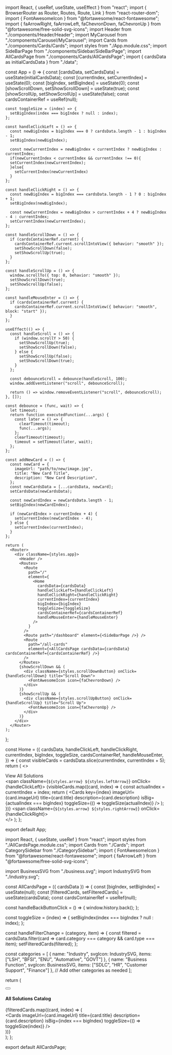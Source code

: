   
  import React, { useRef, useState, useEffect } from "react";
  import { BrowserRouter as Router, Routes, Route, Link } from "react-router-dom";
  import { FontAwesomeIcon } from "@fortawesome/react-fontawesome";
  import { faArrowRight, faArrowLeft, faChevronDown, faChevronUp } from "@fortawesome/free-solid-svg-icons";
  import Header from "./components/Header/Header";
  import MyCarousel from "./components/Carousel/MyCarousel";
  import Cards from "./components/Cards/Cards";
  import styles from "./App.module.css";
  import SideBarPage from "./components/Sidebar/SideBarPage";
  import AllCardsPage from "./components/Cards/AllCardsPage";
  import { cardsData as initialCardsData } from "./data";
  
  const App = () => {
    const [cardsData, setCardsData] = useState(initialCardsData);
    const [currentIndex, setCurrentIndex] = useState(0);
    const [bigIndex, setBigIndex] = useState(0);
    const [showScrollDown, setShowScrollDown] = useState(true);
    const [showScrollUp, setShowScrollUp] = useState(false);
    const cardsContainerRef = useRef(null);
    
  
    const toggleSize = (index) => {
      setBigIndex(index === bigIndex ? null : index);
    };
  
    const handleClickLeft = () => {
      const newBigIndex = bigIndex === 0 ? cardsData.length - 1 : bigIndex - 1;
      setBigIndex(newBigIndex);
  
      const newCurrentIndex = newBigIndex < currentIndex ? newBigIndex : currentIndex;
      if(newCurrentIndex < currentIndex && currentIndex !== 0){
      setCurrentIndex(newCurrentIndex);
      }else{
        setCurrentIndex(newCurrentIndex)
      }
    };
  
    const handleClickRight = () => {
      const newBigIndex = bigIndex === cardsData.length - 1 ? 0 : bigIndex + 1;
      setBigIndex(newBigIndex);
  
      const newCurrentIndex = newBigIndex > currentIndex + 4 ? newBigIndex - 4 : currentIndex;
      setCurrentIndex(newCurrentIndex);
    };
  
    const handleScrollDown = () => {
      if (cardsContainerRef.current) {
        cardsContainerRef.current.scrollIntoView({ behavior: "smooth" });
        setShowScrollDown(false);
        setShowScrollUp(true);
      }
    };
  
    const handleScrollUp = () => {
      window.scrollTo({ top: 0, behavior: "smooth" });
      setShowScrollDown(true);
      setShowScrollUp(false);
    };
  
    const handleMouseEnter = () => {
      if (cardsContainerRef.current) {
        cardsContainerRef.current.scrollIntoView({ behavior: "smooth", block: "start" });
      }
    };
  
    useEffect(() => {
      const handleScroll = () => {
        if (window.scrollY > 50) {
          setShowScrollUp(true);
          setShowScrollDown(false);
        } else {
          setShowScrollUp(false);
          setShowScrollDown(true);
        }
      };
  
      const debounceScroll = debounce(handleScroll, 100);
      window.addEventListener("scroll", debounceScroll);
  
      return () => window.removeEventListener("scroll", debounceScroll);
    }, []);
  
    const debounce = (func, wait) => {
      let timeout;
      return function executedFunction(...args) {
        const later = () => {
          clearTimeout(timeout);
          func(...args);
        };
        clearTimeout(timeout);
        timeout = setTimeout(later, wait);
      };
    };
  
    const addNewCard = () => {
      const newCard = {
        imageUrl: "path/to/new/image.jpg",
        title: "New Card Title",
        description: "New Card Description",
      };
      const newCardsData = [...cardsData, newCard];
      setCardsData(newCardsData);
  
      const newCardIndex = newCardsData.length - 1;
      setBigIndex(newCardIndex);
  
      if (newCardIndex > currentIndex + 4) {
        setCurrentIndex(newCardIndex - 4);
      } else {
        setCurrentIndex(currentIndex);
      }
    };
  
    return (
      <Router>
        <div className={styles.app}>
          <Header />
          <Routes>
            <Route
              path="/"
              element={
                <Home
                  cardsData={cardsData}
                  handleClickLeft={handleClickLeft}
                  handleClickRight={handleClickRight}
                  currentIndex={currentIndex}
                  bigIndex={bigIndex}
                  toggleSize={toggleSize}
                  cardsContainerRef={cardsContainerRef}
                  handleMouseEnter={handleMouseEnter}
                />
              }
            />
            <Route path="/dashboard" element={<SideBarPage />} />
            <Route
              path="/all-cards"
              element={<AllCardsPage cardsData={cardsData} cardsContainerRef={cardsContainerRef} />}
            />
          </Routes>
          {showScrollDown && (
            <div className={styles.scrollDownButton} onClick={handleScrollDown} title="Scroll Down">
              <FontAwesomeIcon icon={faChevronDown} />
            </div>
          )}
          {showScrollUp && (
            <div className={styles.scrollUpButton} onClick={handleScrollUp} title="Scroll Up">
              <FontAwesomeIcon icon={faChevronUp} />
            </div>
          )}
        </div>
      </Router>
    );
  };
  
  const Home = ({
    cardsData,
    handleClickLeft,
    handleClickRight,
    currentIndex,
    bigIndex,
    toggleSize,
    cardsContainerRef,
    handleMouseEnter,
  }) => {
    const visibleCards = cardsData.slice(currentIndex, currentIndex + 5);
    return (
      <>
        <MyCarousel />
        <div
          className={styles.cardsContainer}
          ref={cardsContainerRef}
          onMouseEnter={handleMouseEnter}
        >
          <div className={styles.viewAllContainer}>
            <Link to="/all-cards" className={styles.viewAllButton}>
              View All Solutions <FontAwesomeIcon icon={faArrowRight} className={styles.icon} />
            </Link>
          </div>
          <span className={`${styles.arrow} ${styles.leftArrow}`} onClick={handleClickLeft}>
            <FontAwesomeIcon icon={faArrowLeft} title="Previous" />
          </span>
          {visibleCards.map((card, index) => {
            const actualIndex = currentIndex + index;
            return (
              <Cards
                key={index}
                imageUrl={card.imageUrl}
                title={card.title}
                description={card.description}
                isBig={actualIndex === bigIndex}
                toggleSize={() => toggleSize(actualIndex)}
              />
            );
          })}
          <span className={`${styles.arrow} ${styles.rightArrow}`} onClick={handleClickRight}>
            <FontAwesomeIcon icon={faArrowRight} title="Next" />
          </span>
        </div>
      </>
    );
  };
  
  export default App;



import React, { useState, useRef } from "react";
import styles from "./AllCardsPage.module.css";
import Cards from "./Cards";
import CategorySidebar from "./CategorySidebar";
import { FontAwesomeIcon } from "@fortawesome/react-fontawesome";
import { faArrowLeft } from "@fortawesome/free-solid-svg-icons";

import BusinessSVG from "./business.svg";
import IndustrySVG from "./industry.svg";

const AllCardsPage = ({ cardsData }) => {
  const [bigIndex, setBigIndex] = useState(null);
  const [filteredCards, setFilteredCards] = useState(cardsData);
  const cardsContainerRef = useRef(null);

  const handleBackButtonClick = () => {
    window.history.back();
  };

  const toggleSize = (index) => {
    setBigIndex(index === bigIndex ? null : index);
  };

  const handleFilterChange = (category, item) => {
    const filtered = cardsData.filter(card => card.category === category && card.type === item);
    setFilteredCards(filtered);
  };

  const categories = [
    {
      name: "Industry",
      svgIcon: IndustrySVG,
      items: ["LSH", "BFSI", "ENU", "Automative", "GOVT"]
    },
    {
      name: "Business Function",
      svgIcon: BusinessSVG,
      items: ["SDLC", "HR", "Customer Support", "Finance"]
    },
    // Add other categories as needed
  ];

  return (
    <div className={styles.allCardsPage}>
      <CategorySidebar categories={categories} onFilterChange={handleFilterChange} />
      <button onClick={handleBackButtonClick} className={styles.backButton}>
        <FontAwesomeIcon icon={faArrowLeft} />
      </button>
      <h4 className={styles.catalogsHeading}>All Solutions Catalog</h4>
      <div className={styles.mainContainerCards}>
        <div className={styles.allCardsContainer} ref={cardsContainerRef}>
          {filteredCards.map((card, index) => (
            <div key={index}>
              <Cards
                imageUrl={card.imageUrl}
                title={card.title}
                description={card.description}
                isBig={index === bigIndex}
                toggleSize={() => toggleSize(index)}
              />
            </div>
          ))}
        </div>
      </div>
    </div>
  );
};

export default AllCardsPage;
